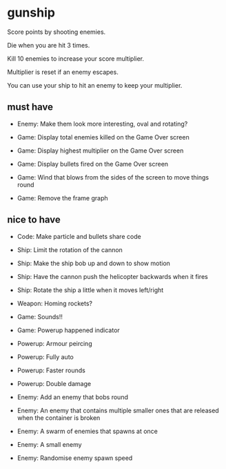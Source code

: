 # gunship

Score points by shooting enemies.

Die when you are hit 3 times.

Kill 10 enemies to increase your score multiplier.

Multiplier is reset if an enemy escapes.

You can use your ship to hit an enemy to keep your multiplier.

## must have

* Enemy: Make them look more interesting, oval and rotating?

* Game: Display total enemies killed on the Game Over screen
* Game: Display highest multiplier on the Game Over screen
* Game: Display bullets fired on the Game Over screen

* Game: Wind that blows from the sides of the screen to move things round
* Game: Remove the frame graph

## nice to have

* Code: Make particle and bullets share code

* Ship: Limit the rotation of the cannon
* Ship: Make the ship bob up and down to show motion
* Ship: Have the cannon push the helicopter backwards when it fires
* Ship: Rotate the ship a little when it moves left/right

* Weapon: Homing rockets?

* Game: Sounds!!
* Game: Powerup happened indicator

* Powerup: Armour peircing
* Powerup: Fully auto
* Powerup: Faster rounds
* Powerup: Double damage

* Enemy: Add an enemy that bobs round
* Enemy: An enemy that contains multiple smaller ones that are released when the container is broken
* Enemy: A swarm of enemies that spawns at once
* Enemy: A small enemy
* Enemy: Randomise enemy spawn speed
